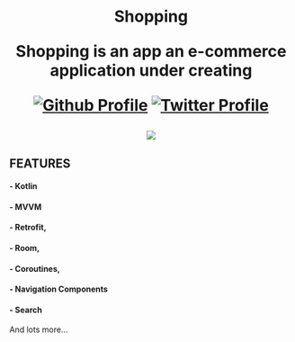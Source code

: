 <h1 align="center">Shopping  

<p align="center">
Shopping is an app an e-commerce application under creating
</p>

<p align="center">
  <a href="https://github.com/osamasayed151"><img alt="Github Profile" src="https://badges.aleen42.com/src/github.svg"/></a> 
  <a href="https://twitter.com/osamasayed585"><img alt="Twitter Profile" src="https://badges.aleen42.com/src/twitter.svg"/></a> 
</p>

<p align="center">
<img src ="https://user-images.githubusercontent.com/68209547/138571259-cda7c4b0-0585-412b-9481-b044a14b4f25.jpg">
</p>

## FEATURES 
#### - Kotlin
#### - MVVM 
#### - Retrofit, 
#### - Room, 
#### - Coroutines, 
#### - Navigation Components
#### - Search
And lots more...
